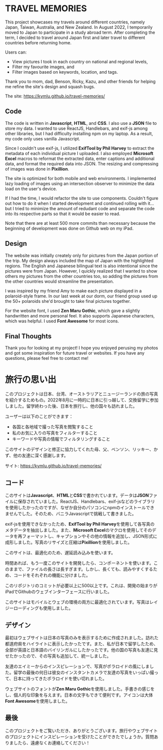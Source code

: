 # TRAVEL MEMORIES
This project showcases my travels around different countries, namely Japan, Taiwan, Australia, and New Zealand. In August 2022, I temporarily moved to Japan to participate in a study abroad term. After completing the term, I decided to travel around Japan first and later travel to different countries before returning home. 

Users can:
- View pictures I took in each country on national and regional levels,
- Filter my favourite images, and
- Filter images based on keywords, location, and tags.

Thank you to mom, dad, Benson, Ricky, Kazu, and other friends for helping me refine the site's design and squash bugs.

The site: https://kymlu.github.io/travel-memories/

## Code
The code is written in **Javascript**, **HTML**, and **CSS**. I also use a **JSON** file to store my data. I wanted to use ReactJS, Handlebars, and exif-js among other libraries, but I had difficulty installing npm on my laptop. As a result, my code only uses vanilla Javascript.

Since I couldn't use exif-js, I utilized **ExifTool by Phil Harvey** to extract the metadata of each individual picture I uploaded. I also employed **Microsoft Excel** macros to reformat the extracted data, enter captions and additional data, and format the required data into JSON. The resizing and compressing of images was done in **Pixillion**.

The site is optimized for both mobile and web environments. I implemented lazy loading of images using an intersection observer to minimize the data load on the user's device.

If I had the time, I would refactor the site to use components. Couldn't figure out how to do it when I started development and continued rolling with it... but I tried to minimize the amount of redudant code and separate the code into its respective parts so that it would be easier to read. 

Note that there are at least 500 more commits than necessary because the beginning of development was done on Github web on my iPad.

## Design
The website was initially creately only for pictures from the Japan portion of the trip. My design always included the map of Japan with the highlighted regions. The English and Japanese bilingual text is also intentional since the pictures were from Japan. However, I quickly realized that I wanted to show others my pictures from the other countries too, so adding the pictures from the other countries would streamline the presentation.

I was inspired by my friend Amy to make each picture displayed in a polaroid-style frame. In our last week at our dorm, our friend group used up the 50+ polaroids she'd brought to take final pictures together.

For the website font, I used **Zen Maru Gothic**, which gave a slightly handwritten and more personal feel. It also supports Japanese characters, which was helpful. I used **Font Awesome** for most icons.

## Final Thoughts
Thank you for looking at my project! I hope you enjoyed perusing my photos and got some inspiration for future travel or websites. If you have any questions, please feel free to contact me!

# 旅行の思い出
このプロジェクトは日本、台湾、オーストラリアとニュージーランドの旅の写真を紹介するためもの。2022年8月に一時的に日本に引っ越して、交換留学に参加しました。留学終わった後、日本を旅行し、他の国々も訪れました。

ユーザーは以下のことができます：
- 各国と各地域で撮った写真を閲覧すること
- 私のお気に入りの写真をフィルターすること
- キーワードや写真の情報でフィルタリングすること

このサイトのデザインと修正に協力してくれた母、父、ベンソン、リッキー、かず、他の友達に深く感謝します。

サイト: https://kymlu.github.io/travel-memories/

## コード
このサイトは**Javascript**、**HTML**と**CSS**で書かれています。データは**JSON**ファイルに保存されていました。ReactJS、Handlebars、exif-jsなどのライブラリを使用したかったのですが、なぜか自分のパソコンにnpmのインストールできませんでした。そのため、バニラJavascriptで挑戦して書きました。

exif-jsを使用できなかったため、**ExifTool by Phil Harvey**を使用して各写真のメタデータを抽出しました。また、**Microsoft Excel**のマクロを使用してそのデータを再フォーマットし、キャプションやその他の情報を追加し、JSON形式に成形しました。写真のリサイズと圧縮は**Pixillion**を使用しました。

このサイトは、最適化のため、遅延読み込みを使います。

時間あれば、もう一度このサイトを開発したら、コンポーネントを使います。このままで、ファイルの長さは長すぎます。しかし、長くても、読みやすくするため、コードをそれぞれの機能に分けました。

このリポジトリのコミットが必要以上に500以上です。これは、開発の始まりがiPadでGithubのウェブインターフェースに行いました。

このサイトはモバイルとウェブの環境の両方に最適化されています。写真はレイジーローディングも使用しました。

## デザイン
最初はウェブサイトは日本の写真のみを表示するために作成されました。訪れた都道府県をハイライトに表示したかったです。また、私が日本で留学したため、全部が英語と日本語のバイリンガルにしたかったです。他の国の写真も友達に見せたかったので、その写真も追加して、統一しました。

友達のエイミーからのインスピレーションで、写真がポラロイドの風にしました。留学の最後の何日は彼女のインスタントカメラで友達の写真をいっぱい撮って、日本に持ってきたポラロイドを使い切れました。

ウェブサイトのフォントが**Zen Maru Gothic**を使用しました。手書きの感じをし、個人的な印象を与えます。日本の文字もできて便利です。アイコンは大体**Font Awesome**を使用しました。

## 最後
このプロジェクトをご覧いただき、ありがとうございます。旅行やウェブサイトのプロジェクトにインスピレーションを受けたことができたでしょうか。質問ありましたら、遠慮なくお連絡してください！
